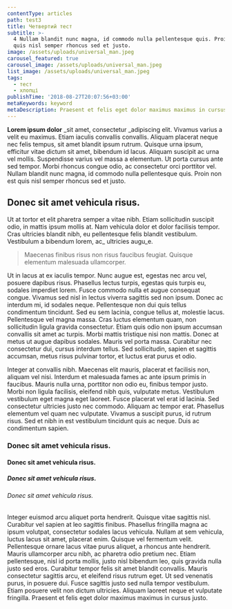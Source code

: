 ```yaml
---
contentType: articles
path: test3
title: Четвертий тест
subtitle: >-
  4 Nullam blandit nunc magna, id commodo nulla pellentesque quis. Proin non est
  quis nisl semper rhoncus sed et justo.
image: /assets/uploads/universal_man.jpeg
carousel_featured: true
carousel_image: /assets/uploads/universal_man.jpeg
list_image: /assets/uploads/universal_man.jpeg
tags:
  - тест
  - хлопці
publishTime: '2018-08-27T20:07:56+03:00'
metaKeywords: keyword
metaDescription: Praesent et felis eget dolor maximus maximus in cursus justo.
---
```

**Lorem ipsum dolor** _sit amet, consectetur _adipiscing elit. Vivamus varius a velit eu maximus. Etiam iaculis convallis convallis. Aliquam placerat neque nec felis tempus, sit amet blandit ipsum rutrum. Quisque urna ipsum, efficitur vitae dictum sit amet, bibendum id lacus. Aliquam suscipit ac urna vel mollis. Suspendisse varius vel massa a elementum. Ut porta cursus ante sed tempor. Morbi rhoncus congue odio, ac consectetur orci porttitor vel. Nullam blandit nunc magna, id commodo nulla pellentesque quis. Proin non est quis nisl semper rhoncus sed et justo.

## 

## Donec sit amet vehicula risus.

Ut at tortor et elit pharetra semper a vitae nibh. Etiam sollicitudin suscipit odio, in mattis ipsum mollis at. Nam vehicula dolor et dolor facilisis tempor. Cras ultricies blandit nibh, eu pellentesque felis blandit vestibulum. Vestibulum a bibendum lorem, ac_ ultricies augu_e. 

> Maecenas finibus risus non risus faucibus feugiat. Quisque elementum malesuada ullamcorper.

Ut in lacus at ex iaculis tempor. Nunc augue est, egestas nec arcu vel, posuere dapibus risus. Phasellus lectus turpis, egestas quis turpis eu, sodales imperdiet lorem. Fusce commodo nulla et augue consequat congue. Vivamus sed nisl in lectus viverra sagittis sed non ipsum. Donec ac interdum mi, id sodales neque. Pellentesque non dui quis tellus condimentum tincidunt. Sed eu sem lacinia, congue tellus at, molestie lacus. Pellentesque vel magna massa. Cras luctus elementum quam, non sollicitudin ligula gravida consectetur. Etiam quis odio non ipsum accumsan convallis sit amet ac turpis. Morbi mattis tristique nisi non mattis. Donec at metus ut augue dapibus sodales. Mauris vel porta massa. Curabitur nec consectetur dui, cursus interdum tellus. Sed sollicitudin, sapien et sagittis accumsan, metus risus pulvinar tortor, et luctus erat purus et odio.

Integer at convallis nibh. Maecenas elit mauris, placerat et facilisis non, aliquam vel nisi. Interdum et malesuada fames ac ante ipsum primis in faucibus. Mauris nulla urna, porttitor non odio eu, finibus tempor justo. Morbi non ligula facilisis, eleifend nibh quis, vulputate metus. Vestibulum vestibulum eget magna eget laoreet. Fusce placerat vel erat id lacinia. Sed consectetur ultricies justo nec commodo. Aliquam ac tempor erat. Phasellus elementum vel quam nec vulputate. Vivamus a suscipit purus, id rutrum risus. Sed et nibh in est vestibulum tincidunt quis ac neque. Duis ac condimentum sapien.

### Donec sit amet vehicula risus.

#### Donec sit amet vehicula risus.

##### Donec sit amet vehicula risus.

###### Donec sit amet vehicula risus.

Integer euismod arcu aliquet porta hendrerit. Quisque vitae sagittis nisl. Curabitur vel sapien at leo sagittis finibus. Phasellus fringilla magna ac ipsum volutpat, consectetur sodales lacus vehicula. Nullam at sem vehicula, luctus lacus sit amet, placerat enim. Quisque vel fermentum velit. Pellentesque ornare lacus vitae purus aliquet, a rhoncus ante hendrerit. Mauris ullamcorper arcu nibh, ac pharetra odio pretium nec. Etiam pellentesque, nisl id porta mollis, justo nisl bibendum leo, quis gravida nulla justo sed eros. Curabitur tempor felis sit amet blandit convallis. Mauris consectetur sagittis arcu, et eleifend risus rutrum eget. Ut sed venenatis purus, in posuere dui. Fusce sagittis justo sed nulla tempor vestibulum. Etiam posuere velit non dictum ultricies. Aliquam laoreet neque et vulputate fringilla. Praesent et felis eget dolor maximus maximus in cursus justo.
